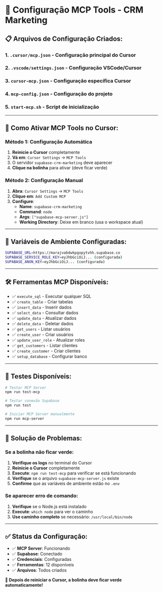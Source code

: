 # 🔧 Configuração MCP Tools - CRM Marketing

## 📋 Arquivos de Configuração Criados:

### 1. **`.cursor/mcp.json`** - Configuração principal do Cursor
### 2. **`.vscode/settings.json`** - Configuração VSCode/Cursor
### 3. **`cursor-mcp.json`** - Configuração específica Cursor
### 4. **`mcp-config.json`** - Configuração do projeto
### 5. **`start-mcp.sh`** - Script de inicialização

---

## 🚀 Como Ativar MCP Tools no Cursor:

### **Método 1: Configuração Automática**
1. **Reinicie o Cursor** completamente
2. **Vá em**: `Cursor Settings` → `MCP Tools`
3. O servidor `supabase-crm-marketing` deve aparecer
4. **Clique na bolinha** para ativar (deve ficar verde)

### **Método 2: Configuração Manual**
1. **Abra**: `Cursor Settings` → `MCP Tools`
2. **Clique em**: `Add Custom MCP`
3. **Configure**:
   - **Name**: `supabase-crm-marketing`
   - **Command**: `node`
   - **Args**: `["supabase-mcp-server.js"]`
   - **Working Directory**: Deixe em branco (usa o workspace atual)

---

## 🔐 Variáveis de Ambiente Configuradas:

```bash
SUPABASE_URL=https://marajvabdwkpgopytvhh.supabase.co
SUPABASE_SERVICE_ROLE_KEY=eyJhbGciOiJ... (configurada)
SUPABASE_ANON_KEY=eyJhbGciOiJ... (configurada)
```

---

## 🛠️ Ferramentas MCP Disponíveis:

- ✅ `execute_sql` - Executar qualquer SQL
- ✅ `create_table` - Criar tabelas
- ✅ `insert_data` - Inserir dados
- ✅ `select_data` - Consultar dados
- ✅ `update_data` - Atualizar dados
- ✅ `delete_data` - Deletar dados
- ✅ `get_users` - Listar usuários
- ✅ `create_user` - Criar usuários
- ✅ `update_user_role` - Atualizar roles
- ✅ `get_customers` - Listar clientes
- ✅ `create_customer` - Criar clientes
- ✅ `setup_database` - Configurar banco

---

## 🧪 Testes Disponíveis:

```bash
# Testar MCP Server
npm run test-mcp

# Testar conexão Supabase
npm run test

# Iniciar MCP Server manualmente
npm run mcp-server
```

---

## 🔴 Solução de Problemas:

### **Se a bolinha não ficar verde:**
1. **Verifique os logs** no terminal do Cursor
2. **Reinicie o Cursor** completamente
3. **Execute**: `npm run test-mcp` para verificar se está funcionando
4. **Verifique** se o arquivo `supabase-mcp-server.js` existe
5. **Confirme** que as variáveis de ambiente estão no `.env`

### **Se aparecer erro de comando:**
1. **Verifique** se o Node.js está instalado
2. **Execute**: `which node` para ver o caminho
3. **Use caminho completo** se necessário: `/usr/local/bin/node`

---

## ✅ Status da Configuração:

- ✅ **MCP Server**: Funcionando
- ✅ **Supabase**: Conectado
- ✅ **Credenciais**: Configuradas
- ✅ **Ferramentas**: 12 disponíveis
- ✅ **Arquivos**: Todos criados

**🎯 Depois de reiniciar o Cursor, a bolinha deve ficar verde automaticamente!** 